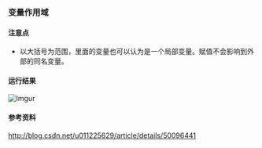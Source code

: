 ### 变量作用域

#### 注意点
 - 以大括号为范围，里面的变量也可以认为是一个局部变量。赋值不会影响到外部的同名变量。

#### 运行结果
![Imgur](https://i.imgur.com/a06kUYC.png)

#### 参考资料
http://blog.csdn.net/u011225629/article/details/50096441